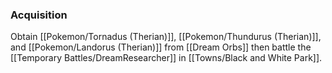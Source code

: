 ### Acquisition
Obtain [[Pokemon/Tornadus (Therian)]], [[Pokemon/Thundurus (Therian)]], and  [[Pokemon/Landorus (Therian)]] from [[Dream Orbs]] then battle the [[Temporary Battles/DreamResearcher]] in [[Towns/Black and White Park]].